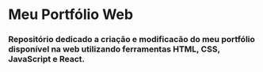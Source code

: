 # Meu Portfólio Web 

### Repositório dedicado a criação e modificacão do meu portfólio disponível na web utilizando ferramentas HTML, CSS, JavaScript e React.
